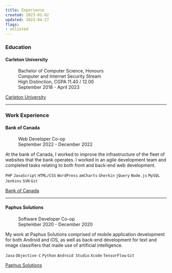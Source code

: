 ```yaml
---
title: Experience
created: 2023-01-02
updated: 2023-04-27
flags:
- unlisted
---
```


### Education

#### Carleton University

<dl>
    <dd>Bachelor of Computer Science, Honours</dd>
    <dd>Computer and Internet Security Stream</dd>
    <dd>High Distinction, CGPA 11.40 / 12.00</dd>
    <dd>September 2018 - April 2023</dd>
</dl>

[Carleton University](https://carleton.ca/)

---

### Work Experience

#### Bank of Canada

<dl>
    <dd>Web Developer Co-op</dd>
    <dd>September 2022 - December 2022</dd>
</dl>

At the bank of Canada, I worked to improve the infrastructure of the fleet of websites that the bank operates. I worked in an agile development team and completed tasks relating to both front and back-end web development.

`PHP` `JavaScript` `HTML/CSS` `WordPress` `amCharts` `Gherkin` `jQuery` `Node.js` `MySQL` `Jenkins` `SVN` `Git` 

[Bank of Canada](https://www.bankofcanada.ca/)

---

#### Paphus Solutions

<dl>
    <dd>Software Developer Co-op</dd>
    <dd>September 2020 - December 2020</dd>
</dl>

My work at Paphus Solutions comprised of mobile application development for both Android and iOS, as well as back-end development for text and image classifiers that made use of artificial intelligence.

`Java` `Objective-C` `Python` `Android Studio` `Xcode` `TensorFlow` `Git`

[Paphus Solutions](https://www.paphussolutions.com/)



